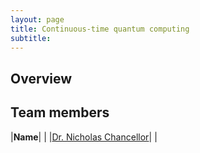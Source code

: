 ```yaml
---
layout: page
title: Continuous-time quantum computing
subtitle:
---
```

## Overview

## Team members
|**Name**|   |
|[Dr. Nicholas Chancellor](https://www.durham.ac.uk/staff/nicholas-chancellor/)|   |